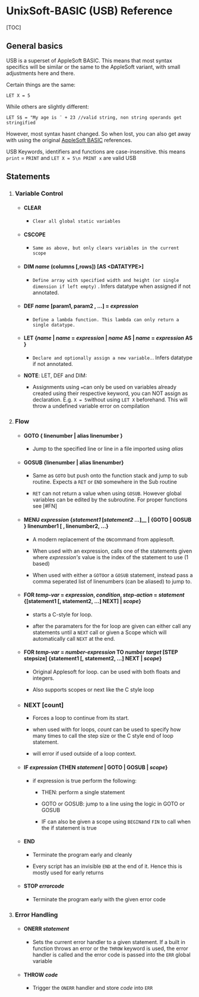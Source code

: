 # UnixSoft-BASIC (USB) Reference

[TOC]

## General basics

USB is a superset of AppleSoft BASIC. This means that most syntax specifics will be similar or the same to the AppleSoft variant, with small adjustments here and there.

Certain things are the same:

```basic
LET X = 5
```

While others are slightly different:

```basic
LET S$ = "My age is ¨ + 23 //valid string, non string operands get stringified
```

However, most syntax hasnt changed. So when lost, you can also get away with using the original [AppleSoft BASIC](https://www.calormen.com/jsbasic/reference.html) references.

USB Keywords, identifiers and functions are case-insensitive. this means `print` = `PRINT` and `LET X = 5\n PRINT x` are valid USB

## Statements

1. ### Variable Control

   - #### CLEAR

     - `Clear all global static variables`

   - #### CSCOPE

     - `Same as above, but only clears variables in the current scope`

   - #### DIM _name_ (columns [,rows]) [AS \<DATATYPE\>]

     - `Define array with specified width and height (or single dimension if left empty)` . Infers datatype when assigned if not annotated.

   - #### DEF _name_ [param1, param2 , ...] = _expression_

     - `Define a lambda function. This lambda can only return a single datatype.`

   - #### LET {_name_ | _name_ = _expression_ | _name_ AS <DataType> | _name_ = _expression_ AS <DataType>}

     - `Declare and optionally assign a new variable.`. Infers datatype if not annotated.

   - **NOTE**: LET, DEF and DIM:

     - Assignments using `=`can only be used on variables already created using their respective keyword, you can NOT assign as declaration. E.g. `X = 5`without using `LET X` beforehand. This will throw a undefined variable error on compilation

2. ### Flow

   - #### GOTO { linenumber | alias linenumber }

     - Jump to the specified line or line in a file imported using _alias_

   - #### GOSUB {linenumber | alias linenumber}

     - Same as `GOTO` but push onto the function stack and jump to sub routine. Expects a `RET` or `END` somewhere in the Sub routine

     - `RET` can not return a value when using `GOSUB`. However global variables can be edited by the subroutine. For proper functions see [#FN]

   - #### MENU _expression_ {_statement1_ [_statement2_ ...]\_\_ | {GOTO | GOSUB } linenumber1 [ , linenumber2, ...}

     - A modern replacement of the `ON`command from applesoft.

     - When used with an expression, calls one of the statements given where _expression's_ value is the index of the statement to use (1 based)

     - When used with either a `GOTO`or a `GOSUB` statement, instead pass a comma seperated list of linenumbers (can be aliased) to jump to.

   - #### FOR _temp-var_ = _expression_, _condition_, _step-action_ = _statement_ {[statement1 [, statement2, ...] NEXT] | _scope_}

     - starts a C-style for loop.

     - after the paramaters for the for loop are given can either call any statements until a `NEXT` call or given a Scope which will automatically call `NEXT` at the end.

   - #### FOR _temp-var_ = _number-expression_ TO _number target_ [STEP stepsize] {statement1 [, statement2, ...] NEXT | _scope_}

     - Original Applesoft for loop. can be used with both floats and integers.

     - Also supports scopes or next like the C style loop

   - ### NEXT [count]

     - Forces a loop to continue from its start.

     - when used with for loops, _count_ can be used to specify how many times to call the step size or the C style end of loop statement.

     - will error if used outside of a loop context.

   - #### IF _expression_ {THEN _statement_ | GOTO | GOSUB | _scope_}

     - if expression is true perform the following:

       - THEN: perform a single statement

       - GOTO or GOSUB: jump to a line using the logic in GOTO or GOSUB

       - IF can also be given a scope using `BEGIN`and `FIN` to call when the if statement is true

   - #### END

     - Terminate the program early and cleanly

     - Every script has an invisible `END` at the end of it. Hence this is mostly used for early returns

   - #### STOP _errorcode_

     - Terminate the program early with the given error code

3. ### Error Handling

   - #### ONERR _statement_

     - Sets the current error handler to a given statement. If a built in function throws an error or the `THROW` keyword is used, the error handler is called and the error code is passed into the `ERR` global variable

   - #### THROW _code_

     - Trigger the `ONERR` handler and store _code_ into `ERR`
